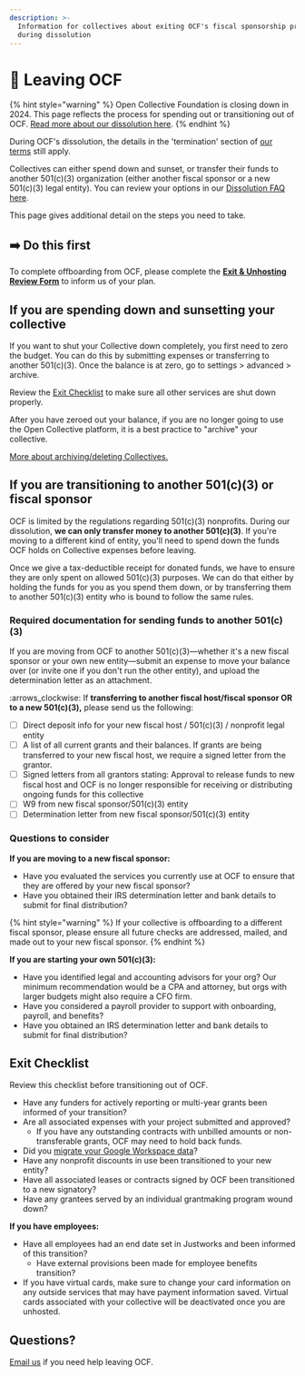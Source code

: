```yaml
---
description: >-
  Information for collectives about exiting OCF's fiscal sponsorship program
  during dissolution
---
```


# 🛑 Leaving OCF

{% hint style="warning" %}
Open Collective Foundation is closing down in 2024. This page reflects the process for spending out or transitioning out of OCF. [Read more about our dissolution here](./).
{% endhint %}

During OCF's dissolution, the details in the 'termination' section of [our terms](https://opencollective.com/foundation/terms) still apply.

Collectives can either spend down and sunset, or transfer their funds to another 501(c)(3) organization (either another fiscal sponsor or a new 501(c)(3) legal entity). You can review your options in our [Dissolution FAQ here](https://docs.opencollective.foundation/#what-are-our-options).&#x20;

This page gives additional detail on the steps you need to take.

## ➡️ Do this first

To complete offboarding from OCF, please complete the [**Exit & Unhosting Review Form**](https://docs.google.com/forms/d/e/1FAIpQLSeqCKSSKFIw5laas7S2lWjAH6ia\_G-790Y5rU1Kfz2ZLCHjVg/viewform) to inform us of your plan.

## If you are spending down and sunsetting your collective

If you want to shut your Collective down completely, you first need to zero the budget. You can do this by submitting expenses or transferring to another 501(c)(3). Once the balance is at zero, go to settings > advanced > archive.

Review the [Exit Checklist](leaving-ocf.md#exit-checklist) to make sure all other services are shut down properly.&#x20;

After you have zeroed out your balance, if you are no longer going to use the Open Collective platform, it is a best practice to "archive" your collective.

[More about archiving/deleting Collectives.](https://docs.opencollective.com/help/collectives/collective-settings/closing-a-collective)

## If you are transitioning to another 501(c)(3) or fiscal sponsor

OCF is limited by the regulations regarding 501(c)(3) nonprofits. During our dissolution, **we can only transfer money to another 501(c)(3)**. If you're moving to a different kind of entity, you'll need to spend down the funds OCF holds on Collective expenses before leaving.

Once we give a tax-deductible receipt for donated funds, we have to ensure they are only spent on allowed 501(c)(3) purposes. We can do that either by holding the funds for you as you spend them down, or by transferring them to another 501(c)(3) entity who is bound to follow the same rules.

### Required documentation for sending funds to another 501(c)(3)

If you are moving from OCF to another 501(c)(3)—whether it's a new fiscal sponsor or your own new entity—submit an expense to move your balance over (or invite one if you don't run the other entity), and upload the determination letter as an attachment.

:arrows\_clockwise: If **transferring to another fiscal host/fiscal sponsor OR to a new 501(c)(3),** please send us the following:

* [ ] Direct deposit info for your new fiscal host / 501(c)(3) / nonprofit legal entity
* [ ] A list of all current grants and their balances. If grants are being transferred to your new fiscal host, we require a signed letter from the grantor.
* [ ] Signed letters from all grantors stating: Approval to release funds to new fiscal host and OCF is no longer responsible for receiving or distributing ongoing funds for this collective
* [ ] W9 from new fiscal sponsor/501(c)(3) entity
* [ ] Determination letter from new fiscal sponsor/501(c)(3) entity

### Questions to consider

**If you are moving to a new fiscal sponsor:**

* Have you evaluated the services you currently use at OCF to ensure that they are offered by your new fiscal sponsor?
* Have you obtained their IRS determination letter and bank details to submit for final distribution?

{% hint style="warning" %}
If your collective is offboarding to a different fiscal sponsor, please ensure all future checks are addressed, mailed, and made out to your new fiscal sponsor.
{% endhint %}

**If you are starting your own 501(c)(3):**

* Have you identified legal and accounting advisors for your org? Our minimum recommendation would be a CPA and attorney, but orgs with larger budgets might also require a CFO firm.
* Have you considered a payroll provider to support with onboarding, payroll, and benefits?
* Have you obtained an IRS determination letter and bank details to submit for final distribution?

## **Exit Checklist**

Review this checklist before transitioning out of OCF.&#x20;

* Have any funders for actively reporting or multi-year grants been informed of your transition?
* Are all associated expenses with your project submitted and approved?
  * If you have any outstanding contracts with unbilled amounts or non-transferable grants, OCF may need to hold back funds.
* Did you [migrate your Google Workspace data](https://docs.opencollective.foundation/#what-happens-to-our-google-workspace-email-drive-etc.-can-i-transfer-it)?&#x20;
* Have any nonprofit discounts in use been transitioned to your new entity?
* Have all associated leases or contracts signed by OCF been transitioned to a new signatory?
* Have any grantees served by an individual grantmaking program wound down?

**If you have employees:**

* Have all employees had an end date set in Justworks and been informed of this transition?
  * Have external provisions been made for employee benefits transition?
* If you have virtual cards, make sure to change your card information on any outside services that may have payment information saved. Virtual cards associated with your collective will be deactivated once you are unhosted.

## **Questions?**

[Email us](mailto:generalinquiries@opencollective.org) if you need help leaving OCF.
